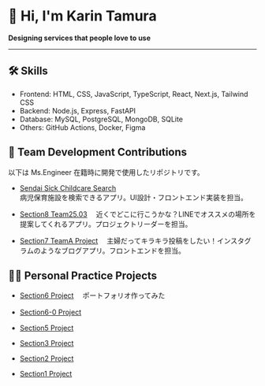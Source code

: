 # 👋 Hi, I'm Karin Tamura

**Designing services that people love to use**

---

## 🛠 Skills
- Frontend: HTML, CSS, JavaScript, TypeScript, React, Next.js, Tailwind CSS
- Backend: Node.js, Express, FastAPI
- Database: MySQL, PostgreSQL, MongoDB, SQLite
- Others: GitHub Actions, Docker, Figma

## 🔨 Team Development Contributions

以下は Ms.Engineer 在籍時に開発で使用したリポジトリです。  

- [Sendai Sick Childcare Search](https://github.com/ms-engineer-bc25-03/sendai-sick-childcare-search.git)  
  病児保育施設を検索できるアプリ。UI設計・フロントエンド実装を担当。

- [Section8 Team25.03](https://github.com/ms-engineer-bc25-03/Section8_team25.03.git)
　近くでどこに行こうかな？LINEでオススメの場所を提案してくれるアプリ。プロジェクトリーダーを担当。

- [Section7 TeamA Project](https://github.com/ms-engineer-bc25-03/Section7_TeamA_Project.git)
　主婦だってキラキラ投稿をしたい！インスタグラムのようなブログアプリ。フロントエンドを担当。



 ## 🧑‍💻 Personal Practice Projects
- [Section6 Project](https://github.com/ms-engineer-bc25-03/karin_section6.git)
　ポートフォリオ作ってみた

- [Section6-0 Project](https://github.com/ms-engineer-bc25-03/karin_section6-0.git)
　
- [Section5 Project](https://github.com/ms-engineer-bc25-03/karin_section5.git)

- [Section3 Project](https://github.com/ms-engineer-bc25-03/karin_section_3.git)

- [Section2 Project](https://github.com/ms-engineer-bc25-03/karin_section_2.git)

- [Section1 Project](https://github.com/ms-engineer-bc25-03/karin_section_1.git)


